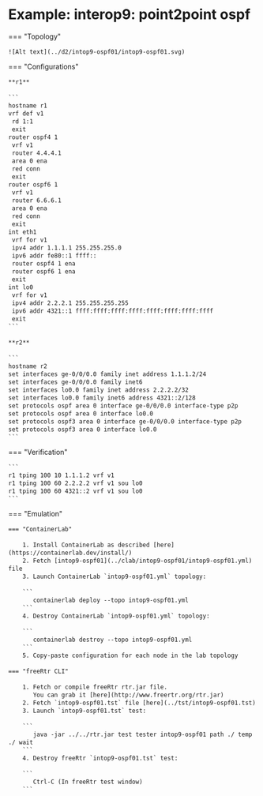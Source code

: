 # Example: interop9: point2point ospf

=== "Topology"

    ![Alt text](../d2/intop9-ospf01/intop9-ospf01.svg)

=== "Configurations"

    **r1**

    ```
    hostname r1
    vrf def v1
     rd 1:1
     exit
    router ospf4 1
     vrf v1
     router 4.4.4.1
     area 0 ena
     red conn
     exit
    router ospf6 1
     vrf v1
     router 6.6.6.1
     area 0 ena
     red conn
     exit
    int eth1
     vrf for v1
     ipv4 addr 1.1.1.1 255.255.255.0
     ipv6 addr fe80::1 ffff::
     router ospf4 1 ena
     router ospf6 1 ena
     exit
    int lo0
     vrf for v1
     ipv4 addr 2.2.2.1 255.255.255.255
     ipv6 addr 4321::1 ffff:ffff:ffff:ffff:ffff:ffff:ffff:ffff
     exit
    ```

    **r2**

    ```
    hostname r2
    set interfaces ge-0/0/0.0 family inet address 1.1.1.2/24
    set interfaces ge-0/0/0.0 family inet6
    set interfaces lo0.0 family inet address 2.2.2.2/32
    set interfaces lo0.0 family inet6 address 4321::2/128
    set protocols ospf area 0 interface ge-0/0/0.0 interface-type p2p
    set protocols ospf area 0 interface lo0.0
    set protocols ospf3 area 0 interface ge-0/0/0.0 interface-type p2p
    set protocols ospf3 area 0 interface lo0.0
    ```

=== "Verification"

    ```
    r1 tping 100 10 1.1.1.2 vrf v1
    r1 tping 100 60 2.2.2.2 vrf v1 sou lo0
    r1 tping 100 60 4321::2 vrf v1 sou lo0
    ```

=== "Emulation"

    === "ContainerLab"

        1. Install ContainerLab as described [here](https://containerlab.dev/install/)  
        2. Fetch [intop9-ospf01](../clab/intop9-ospf01/intop9-ospf01.yml) file  
        3. Launch ContainerLab `intop9-ospf01.yml` topology:  

        ```
           containerlab deploy --topo intop9-ospf01.yml  
        ```
        4. Destroy ContainerLab `intop9-ospf01.yml` topology:  

        ```
           containerlab destroy --topo intop9-ospf01.yml  
        ```
        5. Copy-paste configuration for each node in the lab topology

    === "freeRtr CLI"

        1. Fetch or compile freeRtr rtr.jar file.  
           You can grab it [here](http://www.freertr.org/rtr.jar)  
        2. Fetch `intop9-ospf01.tst` file [here](../tst/intop9-ospf01.tst)  
        3. Launch `intop9-ospf01.tst` test:  

        ```
           java -jar ../../rtr.jar test tester intop9-ospf01 path ./ temp ./ wait
        ```
        4. Destroy freeRtr `intop9-ospf01.tst` test:  

        ```
           Ctrl-C (In freeRtr test window)
        ```


